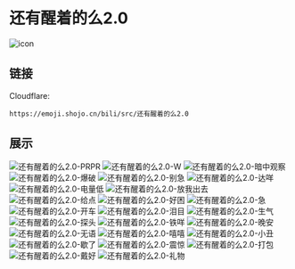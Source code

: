# 还有醒着的么2.0
![icon](https://emoji.shojo.cn/bili/src/还有醒着的么2.0/icon.png)
## 链接
Cloudflare:
```
https://emoji.shojo.cn/bili/src/还有醒着的么2.0
```
## 展示
![还有醒着的么2.0-PRPR](https://emoji.shojo.cn/bili/src/还有醒着的么2.0/还有醒着的么2.0-PRPR.png)
![还有醒着的么2.0-W](https://emoji.shojo.cn/bili/src/还有醒着的么2.0/还有醒着的么2.0-W.png)
![还有醒着的么2.0-暗中观察](https://emoji.shojo.cn/bili/src/还有醒着的么2.0/还有醒着的么2.0-暗中观察.png)
![还有醒着的么2.0-爆破](https://emoji.shojo.cn/bili/src/还有醒着的么2.0/还有醒着的么2.0-爆破.png)
![还有醒着的么2.0-别急](https://emoji.shojo.cn/bili/src/还有醒着的么2.0/还有醒着的么2.0-别急.png)
![还有醒着的么2.0-达咩](https://emoji.shojo.cn/bili/src/还有醒着的么2.0/还有醒着的么2.0-达咩.png)
![还有醒着的么2.0-电量低](https://emoji.shojo.cn/bili/src/还有醒着的么2.0/还有醒着的么2.0-电量低.png)
![还有醒着的么2.0-放我出去](https://emoji.shojo.cn/bili/src/还有醒着的么2.0/还有醒着的么2.0-放我出去.png)
![还有醒着的么2.0-给点](https://emoji.shojo.cn/bili/src/还有醒着的么2.0/还有醒着的么2.0-给点.png)
![还有醒着的么2.0-好困](https://emoji.shojo.cn/bili/src/还有醒着的么2.0/还有醒着的么2.0-好困.png)
![还有醒着的么2.0-急](https://emoji.shojo.cn/bili/src/还有醒着的么2.0/还有醒着的么2.0-急.png)
![还有醒着的么2.0-开车](https://emoji.shojo.cn/bili/src/还有醒着的么2.0/还有醒着的么2.0-开车.png)
![还有醒着的么2.0-泪目](https://emoji.shojo.cn/bili/src/还有醒着的么2.0/还有醒着的么2.0-泪目.png)
![还有醒着的么2.0-生气](https://emoji.shojo.cn/bili/src/还有醒着的么2.0/还有醒着的么2.0-生气.png)
![还有醒着的么2.0-探头](https://emoji.shojo.cn/bili/src/还有醒着的么2.0/还有醒着的么2.0-探头.png)
![还有醒着的么2.0-铁咩](https://emoji.shojo.cn/bili/src/还有醒着的么2.0/还有醒着的么2.0-铁咩.png)
![还有醒着的么2.0-晚安](https://emoji.shojo.cn/bili/src/还有醒着的么2.0/还有醒着的么2.0-晚安.png)
![还有醒着的么2.0-无语](https://emoji.shojo.cn/bili/src/还有醒着的么2.0/还有醒着的么2.0-无语.png)
![还有醒着的么2.0-嘻嘻](https://emoji.shojo.cn/bili/src/还有醒着的么2.0/还有醒着的么2.0-嘻嘻.png)
![还有醒着的么2.0-小丑](https://emoji.shojo.cn/bili/src/还有醒着的么2.0/还有醒着的么2.0-小丑.png)
![还有醒着的么2.0-歇了](https://emoji.shojo.cn/bili/src/还有醒着的么2.0/还有醒着的么2.0-歇了.png)
![还有醒着的么2.0-震惊](https://emoji.shojo.cn/bili/src/还有醒着的么2.0/还有醒着的么2.0-震惊.png)
![还有醒着的么2.0-打包](https://emoji.shojo.cn/bili/src/还有醒着的么2.0/还有醒着的么2.0-打包.png)
![还有醒着的么2.0-戴好](https://emoji.shojo.cn/bili/src/还有醒着的么2.0/还有醒着的么2.0-戴好.png)
![还有醒着的么2.0-礼物](https://emoji.shojo.cn/bili/src/还有醒着的么2.0/还有醒着的么2.0-礼物.png)
